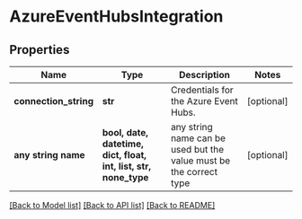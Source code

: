# AzureEventHubsIntegration


## Properties
Name | Type | Description | Notes
------------ | ------------- | ------------- | -------------
**connection_string** | **str** | Credentials for the Azure Event Hubs. | [optional] 
**any string name** | **bool, date, datetime, dict, float, int, list, str, none_type** | any string name can be used but the value must be the correct type | [optional]

[[Back to Model list]](../README.md#documentation-for-models) [[Back to API list]](../README.md#documentation-for-api-endpoints) [[Back to README]](../README.md)



